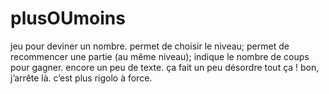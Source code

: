 plusOUmoins
===========

jeu pour deviner un nombre.
permet de choisir le niveau;
permet de recommencer une partie (au même niveau);
indique le nombre de coups pour gagner.
encore un peu de texte.
ça fait un peu désordre tout ça !
bon, j’arrête là. c’est plus rigolo à force.